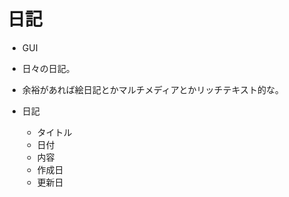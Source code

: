 # 日記
  - GUI
  - 日々の日記。
  - 余裕があれば絵日記とかマルチメディアとかリッチテキスト的な。

- 日記
    - タイトル
    - 日付
    - 内容
    - 作成日
    - 更新日
